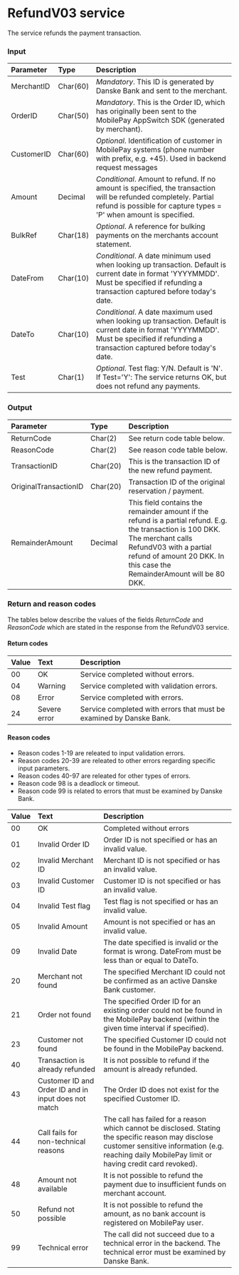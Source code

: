# RefundV03 service #
The service refunds the payment transaction.

### Input ###
|Parameter|Type|Description|
|:--------|:---|:----------|
|MerchantID|Char(60)|_Mandatory_. This ID is generated by Danske Bank and sent to the merchant.|
|OrderID|Char(50)|_Mandatory_. This is the Order ID, which has originally been sent to the MobilePay AppSwitch SDK (generated by merchant).|
|CustomerID|Char(60)|_Optional_. Identification of customer in MobilePay systems (phone number with prefix, e.g. +45). Used in backend request messages|
|Amount|Decimal|_Conditional_. Amount to refund. If no amount is specified, the transaction will be refunded completely. Partial refund is possible for capture types = 'P' when amount is specified.|
|BulkRef|Char(18)|_Optional_. A reference for bulking payments on the merchants account statement.|
|DateFrom|Char(10)|_Conditional_. A date minimum used when looking up transaction. Default is current date in format 'YYYYMMDD'. Must be specified if refunding a transaction captured before today's date.|
|DateTo|Char(10)|_Conditional_. A date maximum used when looking up transaction. Default is current date in format 'YYYYMMDD'. Must be specified if refunding a transaction captured before today's date.|
|Test|Char(1)|_Optional_. Test flag: Y/N. Default is 'N'. If Test='Y': The service returns OK, but does not refund any payments.|

### Output ###
|Parameter|Type|Description|
|:--------|:---|:----------|
|ReturnCode|Char(2)|See return code table below.|
|ReasonCode|Char(2)|See reason code table below.|
|TransactionID|Char(20)|This is the transaction ID of the new refund payment.|
|OriginalTransactionID|Char(20)|Transaction ID of the original reservation / payment.|
|RemainderAmount|Decimal|This field contains the remainder amount if the refund is a partial refund. E.g. the transaction is 100 DKK. The merchant calls RefundV03 with a partial refund of amount 20 DKK. In this case the RemainderAmount will be 80 DKK.|

### Return and reason codes ###
The tables below describe the values of the fields *ReturnCode* and *ReasonCode* which are stated in the response from the RefundV03 service.

#### Return codes ####
|Value|Text|Description|
|:----|:---|:----------|
|00|OK|Service completed without errors.|
|04|Warning|Service completed with validation errors.|
|08|Error|Service completed with errors.|
|24|Severe error|Service completed with errors that must be examined by Danske Bank.|

#### Reason codes ####
- Reason codes 1-19 are releated to input validation errors.
- Reason codes 20-39 are releated to other errors regarding specific input parameters.
- Reason codes 40-97 are releated for other types of errors.
- Reason code 98 is a deadlock or timeout.
- Reason code 99 is related to errors that must be examined by Danske Bank.

|Value|Text|Description|
|:----|:---|:----------|
|00|OK|Completed without errors|
|01|Invalid Order ID|Order ID is not specified or has an invalid value.|
|02|Invalid Merchant ID|Merchant ID is not specified or has an invalid value.|
|03|Invalid Customer ID|Customer ID is not specified or has an invalid value.|
|04|Invalid Test flag |Test flag is not specified or has an invalid value.|
|05|Invalid Amount|Amount is not specified or has an invalid value.|
|09|Invalid Date|The date specified is invalid or the format is wrong. DateFrom must be less than or equal to DateTo.|
|20|Merchant not found|The specified Merchant ID could not be confirmed as an active Danske Bank customer.|
|21|Order not found|The specified Order ID for an existing order could not be found in the MobilePay backend (within the given time interval if specified).|
|23|Customer not found|The specified Customer ID could not be found in the MobilePay backend.|
|40|Transaction is already refunded|It is not possible to refund if the amount is already refunded.|
|43|Customer ID and Order ID and in input does not match|The Order ID does not exist for the specified Customer ID.|
|44|Call fails for non-technical reasons|The call has failed for a reason which cannot be disclosed. Stating the specific reason may disclose customer sensitive information (e.g. reaching daily MobilePay limit or having credit card revoked).|
|48|Amount not available|It is not possible to refund the payment due to insufficient funds on merchant account.|
|50|Refund not possible|It is not possible to refund the amount, as no bank account is registered on MobilePay user.|
|99|Technical error|The call did not succeed due to a technical error in the backend. The technical error must be examined by Danske Bank.|
